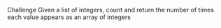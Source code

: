 Challenge
Given a list of integers, count and return the number of times each value appears as an array of integers
